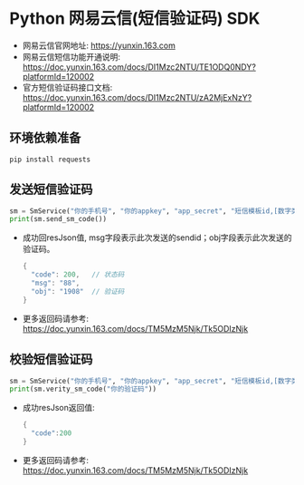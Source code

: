 # Python 网易云信(短信验证码)  SDK

- 网易云信官网地址: https://yunxin.163.com
- 网易云信短信功能开通说明: https://doc.yunxin.163.com/docs/DI1Mzc2NTU/TE1ODQ0NDY?platformId=120002
- 官方短信验证码接口文档: https://doc.yunxin.163.com/docs/DI1Mzc2NTU/zA2MjExNzY?platformId=120002

## 环境依赖准备

```
pip install requests
```

## 发送短信验证码

```python
sm = SmService("你的手机号", "你的appkey", "app_secret", "短信模板id,[数字类型]")
print(sm.send_sm_code())
```

- 成功回resJson值, msg字段表示此次发送的sendid；obj字段表示此次发送的验证码。

  ```go
  {
    "code": 200,   // 状态码
    "msg": "88",   
    "obj": "1908"  // 验证码
  }
  ```

- 更多返回码请参考: https://doc.yunxin.163.com/docs/TM5MzM5Njk/Tk5ODIzNjk

## 校验短信验证码

```python
sm = SmService("你的手机号", "你的appkey", "app_secret", "短信模板id,[数字类型]")
print(sm.verity_sm_code("你的验证码"))
```

- 成功resJson返回值:

  ```go
  {
    "code":200
  }
  ```

- 更多返回码请参考: https://doc.yunxin.163.com/docs/TM5MzM5Njk/Tk5ODIzNjk
  